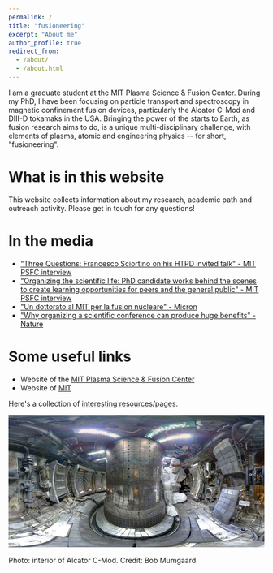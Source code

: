 ```yaml
---
permalink: /
title: "fusioneering"
excerpt: "About me"
author_profile: true
redirect_from: 
  - /about/
  - /about.html
---
```


I am a graduate student at the MIT Plasma Science & Fusion Center. During my PhD, I have been focusing on particle transport and spectroscopy in magnetic confinement fusion devices, particularly the Alcator C-Mod and DIII-D tokamaks in the USA. Bringing the power of the starts to Earth, as fusion research aims to do, is a unique multi-disciplinary challenge, with elements of plasma, atomic and engineering physics -- for short, "fusioneering".


What is in this website
=======================
This website collects information about my research, academic path and outreach activity. Please get in touch for any questions!



In the media
============
* ["Three Questions: Francesco Sciortino on his HTPD invited talk" - MIT PSFC interview](https://www.psfc.mit.edu/news/2020/three-questions-francesco-sciortino-on-his-htpd-invited-talk)
* ["Organizing the scientific life: PhD candidate works behind the scenes to create learning opportunities for peers and the general public" - MIT PSFC interview](https://www.psfc.mit.edu/news/2018/francesco-sciortino-organizing-the-scientific-life)
* ["Un dottorato al MIT per la fusion nucleare" - Micron](https://www.rivistamicron.it/approfondimenti/un-dottorato-al-mit-per-la-fusione-nucleare/)
* ["Why organizing a scientific conference can produce huge benefits" - Nature](https://www.nature.com/articles/d41586-018-05714-9?utm_source=fbk_nnc&utm_medium=social&utm_campaign=naturenews&sf193884577=1)


Some useful links
=================

* Website of the [MIT Plasma Science & Fusion Center](https://www.psfc.mit.edu/)
* Website of [MIT](www.mit.edu)


Here's a collection of [interesting resources/pages](http://fsciortino.github.io/pages/interesting_things.md).


![](https://github.com/fsciortino/fsciortino.github.io/blob/master/images/cmod_fig.png)

Photo: interior of Alcator C-Mod. Credit: Bob Mumgaard.
